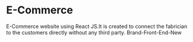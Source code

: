 # E-Commerce
E-Commerce website using React JS.It is created to connect the fabrician to the customers directly without any third party.
Brand-Front-End-New
